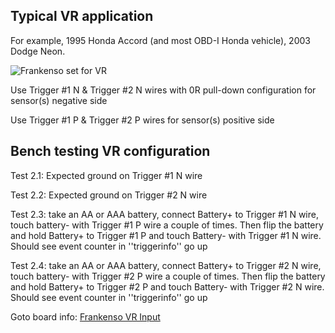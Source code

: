 ## Typical VR application

For example, 1995 Honda Accord (and most OBD-I Honda vehicle), 2003 Dodge Neon.

![Frankenso set for VR](Images/frankenso_set_for_VR.jpg)

Use Trigger #1 N & Trigger #2 N wires with 0R pull-down configuration for sensor(s) negative side

Use Trigger #1 P & Trigger #2 P wires for sensor(s) positive side

## Bench testing VR configuration

Test 2.1: Expected ground on Trigger #1 N wire

Test 2.2: Expected ground on Trigger #2 N wire

Test 2.3: take an AA or AAA battery, connect Battery+ to Trigger #1 N wire, touch battery- with Trigger #1 P wire a couple of times.
Then flip the battery and hold Battery+ to Trigger #1 P and touch Battery- with Trigger #1 N wire.
Should see event counter in ''triggerinfo'' go up

Test 2.4: take an AA or AAA battery, connect Battery+ to Trigger #2 N wire, touch battery- with Trigger #2 P wire a couple of times.
Then flip the battery and hold Battery+ to Trigger #2 P and touch Battery- with Trigger #2 N wire.
Should see event counter in ''triggerinfo'' go up

Goto board info: [Frankenso VR Input](Hardware-Frankenso#vr-input)

